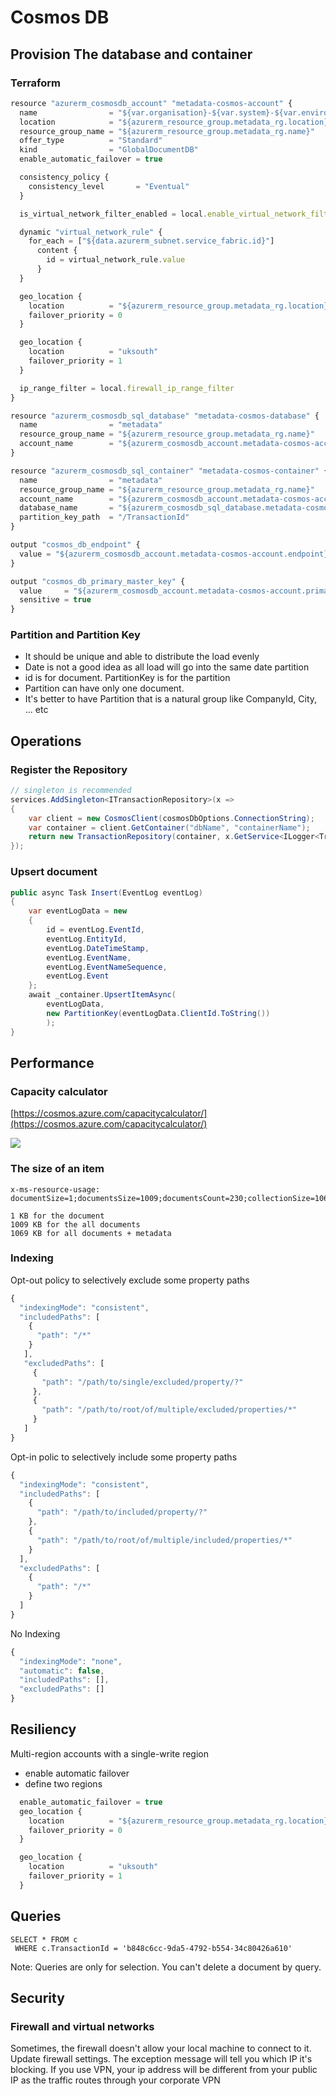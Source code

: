 # Cosmos DB

## Provision The database and container 

### Terraform

```javascript
resource "azurerm_cosmosdb_account" "metadata-cosmos-account" {
  name                = "${var.organisation}-${var.system}-${var.environment}-metadata-${var.location}"
  location            = "${azurerm_resource_group.metadata_rg.location}"
  resource_group_name = "${azurerm_resource_group.metadata_rg.name}"
  offer_type          = "Standard"
  kind                = "GlobalDocumentDB"
  enable_automatic_failover = true

  consistency_policy {
    consistency_level       = "Eventual"
  }

  is_virtual_network_filter_enabled = local.enable_virtual_network_filter

  dynamic "virtual_network_rule" {
    for_each = ["${data.azurerm_subnet.service_fabric.id}"]
      content {
        id = virtual_network_rule.value
      }
  }

  geo_location {
    location          = "${azurerm_resource_group.metadata_rg.location}"
    failover_priority = 0
  }

  geo_location {
    location          = "uksouth"
    failover_priority = 1
  }

  ip_range_filter = local.firewall_ip_range_filter
}

resource "azurerm_cosmosdb_sql_database" "metadata-cosmos-database" {
  name                = "metadata"
  resource_group_name = "${azurerm_resource_group.metadata_rg.name}"
  account_name        = "${azurerm_cosmosdb_account.metadata-cosmos-account.name}"
}

resource "azurerm_cosmosdb_sql_container" "metadata-cosmos-container" {
  name                = "metadata"
  resource_group_name = "${azurerm_resource_group.metadata_rg.name}"
  account_name        = "${azurerm_cosmosdb_account.metadata-cosmos-account.name}"
  database_name       = "${azurerm_cosmosdb_sql_database.metadata-cosmos-database.name}"
  partition_key_path  = "/TransactionId"
}

output "cosmos_db_endpoint" {
  value = "${azurerm_cosmosdb_account.metadata-cosmos-account.endpoint}"
}

output "cosmos_db_primary_master_key" {
  value     = "${azurerm_cosmosdb_account.metadata-cosmos-account.primary_master_key}"
  sensitive = true
}
```

### Partition and Partition Key

* It should be unique and able to distribute the load evenly
* Date is not a good idea as all load will go into the same date partition
* id is for document. PartitionKey is for the partition
* Partition can have only one document. 
* It's better to have Partition that is a natural group like CompanyId, City, ... etc

## Operations

### Register the Repository

```csharp
// singleton is recommended
services.AddSingleton<ITransactionRepository>(x =>
{
    var client = new CosmosClient(cosmosDbOptions.ConnectionString);
    var container = client.GetContainer("dbName", "containerName");
    return new TransactionRepository(container, x.GetService<ILogger<TransactionRepository>>());
});
```

### Upsert document

```csharp
public async Task Insert(EventLog eventLog)
{
    var eventLogData = new 
    {
        id = eventLog.EventId,
        eventLog.EntityId,
        eventLog.DateTimeStamp,
        eventLog.EventName,
        eventLog.EventNameSequence,
        eventLog.Event
    };
    await _container.UpsertItemAsync(
        eventLogData, 
        new PartitionKey(eventLogData.ClientId.ToString())
        );
}
```

## Performance

### Capacity calculator

[https://cosmos.azure.com/capacitycalculator/](https://cosmos.azure.com/capacitycalculator/)

![](.gitbook/assets/image%20%285%29.png)

### The size of an item

```text
x-ms-resource-usage: documentSize=1;documentsSize=1009;documentsCount=230;collectionSize=1069;

1 KB for the document
1009 KB for the all documents
1069 KB for all documents + metadata
```

### Indexing

Opt-out policy to selectively exclude some property paths

```javascript
{
  "indexingMode": "consistent",
  "includedPaths": [
    {
      "path": "/*"
    }
   ],
   "excludedPaths": [
     {
       "path": "/path/to/single/excluded/property/?"
     },
     {
       "path": "/path/to/root/of/multiple/excluded/properties/*"
     }
   ]
}
```

Opt-in polic to selectively include some property paths

```javascript
{
  "indexingMode": "consistent",
  "includedPaths": [
    {
      "path": "/path/to/included/property/?"
    },
    {
      "path": "/path/to/root/of/multiple/included/properties/*"
    }
  ],
  "excludedPaths": [
    {
      "path": "/*"
    }
  ]
}
```

No Indexing

```javascript
{
  "indexingMode": "none",
  "automatic": false,
  "includedPaths": [],
  "excludedPaths": []
}    
```

## Resiliency

Multi-region accounts with a single-write region

* enable automatic failover
* define two regions

```javascript
  enable_automatic_failover = true
  geo_location {
    location          = "${azurerm_resource_group.metadata_rg.location}"
    failover_priority = 0
  }

  geo_location {
    location          = "uksouth"
    failover_priority = 1
  }

```

## Queries

```text
SELECT * FROM c 
 WHERE c.TransactionId = 'b848c6cc-9da5-4792-b554-34c80426a610'
```

Note: Queries are only for selection. You can't delete a document by query.

### 

## Security

### Firewall and virtual networks

Sometimes, the firewall doesn't allow your local machine to connect to it. Update firewall settings. The exception message will tell you which IP it's blocking. If you use VPN, your ip address will be different from your public IP as the traffic routes through your corporate VPN

## 



